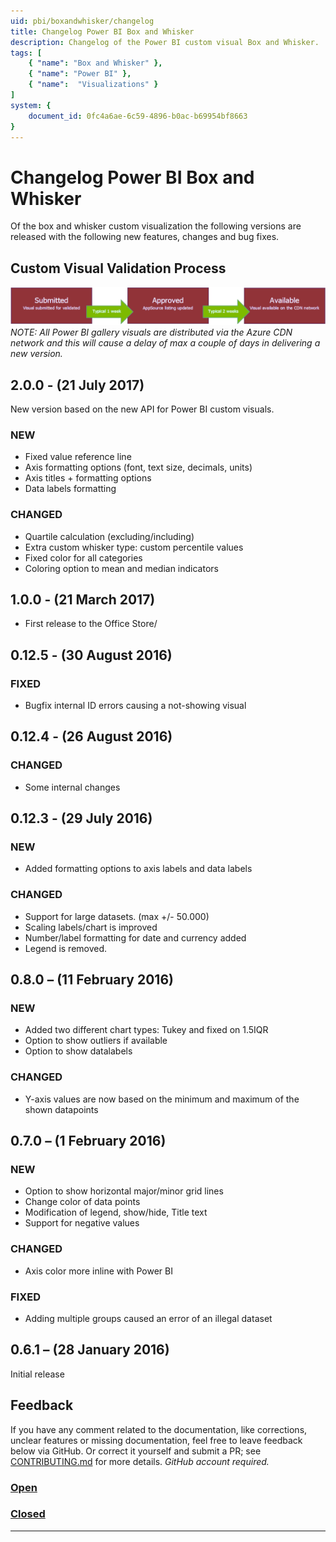 ```yaml
---
uid: pbi/boxandwhisker/changelog
title: Changelog Power BI Box and Whisker
description: Changelog of the Power BI custom visual Box and Whisker.
tags: [
    { "name": "Box and Whisker" }, 
    { "name": "Power BI" },
    { "name":  "Visualizations" }
]
system: {
    document_id: 0fc4a6ae-6c59-4896-b0ac-b69954bf8663
}
---
```

# Changelog Power BI Box and Whisker

Of the box and whisker custom visualization the following versions are released with the following new features, changes and bug fixes.

## Custom Visual Validation Process
![Custom Visual Validation Process](images/ValidationProcess.png)
*NOTE: All Power BI gallery visuals are distributed via the Azure CDN network and this will cause a delay of max a couple of days in delivering a new version.*

## 2.0.0 - (21 July 2017)

New version based on the new API for Power BI custom visuals.

### NEW

- Fixed value reference line
- Axis formatting options (font, text size, decimals, units)
- Axis titles + formatting options
- Data labels formatting

### CHANGED

- Quartile calculation (excluding/including)
- Extra custom whisker type: custom percentile values
- Fixed color for all categories
- Coloring option to mean and median indicators

## 1.0.0 - (21 March 2017)

- First release to the Office Store/

## 0.12.5 - (30 August 2016)

### FIXED

- Bugfix internal ID errors causing a not-showing visual

## 0.12.4 - (26 August 2016)

### CHANGED

- Some internal changes

## 0.12.3 - (29 July 2016)

### NEW

- Added formatting options to axis labels and data labels

### CHANGED

- Support for large datasets. (max +/- 50.000)
- Scaling labels/chart is improved
- Number/label formatting for date and currency added
- Legend is removed.

## 0.8.0 – (11 February 2016)

### NEW

- Added two different chart types: Tukey and fixed on 1.5IQR
- Option to show outliers if available
- Option to show datalabels

### CHANGED

- Y-axis values are now based on the minimum and maximum of the shown datapoints

## 0.7.0 – (1 February 2016)

### NEW

- Option to show horizontal major/minor grid lines
- Change color of data points
- Modification of legend, show/hide, Title text
- Support for negative values

### CHANGED

- Axis color more inline with Power BI

### FIXED

- Adding multiple groups caused an error of an illegal dataset

## 0.6.1 – (28 January 2016)

Initial release

## Feedback

If you have any comment related to the documentation, like corrections, unclear features or missing documentation, feel free to leave feedback below via GitHub. Or correct it yourself and submit a PR; see [CONTRIBUTING.md](https://github.com/liprec/azurebi-docs/blob/master/.github/CONTRIBUTING.md) for more details.
*GitHub account required.*

### [**Open**](#tab/docs-open)

### [**Closed**](#tab/docs-closed)

***
